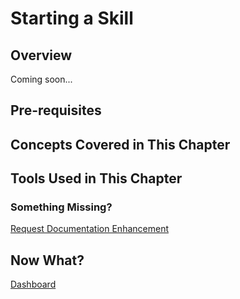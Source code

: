 # Starting a Skill

## Overview

Coming soon...

## Pre-requisites

## Concepts Covered in This Chapter

## Tools Used in This Chapter

### Something Missing?

<div class="grid-buttons">
    <a class="btn" href="https://forms.gle/2ZMtwUxg1egV8sHT8">Request Documentation Enhancement</a>
</div>

## Now What?

<div class="grid-buttons">
    <a class="btn" href="{{ '/training/building-a-skill/dashboard/' | url }}">Dashboard</a>
</div>